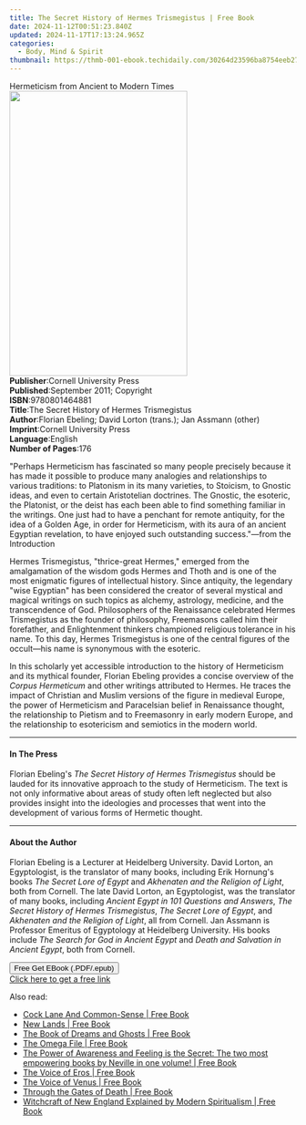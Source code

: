 ```yaml
---
title: The Secret History of Hermes Trismegistus | Free Book
date: 2024-11-12T00:51:23.840Z
updated: 2024-11-17T17:13:24.965Z
categories:
  - Body, Mind & Spirit
thumbnail: https://thmb-001-ebook.techidaily.com/30264d23596ba8754eeb273679322aadfdbb37c812e60420b0e51e5081c63ff8.jpg
---
```

<main id="book-container">
  <div class="flex flex-col">
    <div class="book-brief flex-1 py-6 px-4 sm:p-6 md:py-10 md:px-8">
      <!-- brief-->
      <div class="book-brief-main">
        Hermeticism from Ancient to Modern Times
      </div>
    </div>
    <div
      class="book-meta-info flex-1 grid gap-4 col-start-1 col-end-3 row-start-1 sm:mb-6 sm:grid-cols-4 lg:gap-6 lg:col-start-2 lg:row-end-6 lg:row-span-6 lg:mb-0"
    >
      <div
        class="book-meta-info-left place-content-center mt-4 p-4 text-sm leading-6 col-start-2 col-span-2 dark:text-slate-400"
      >
        <img
          class="w-full h-500 object-cover rounded-lg sm:h-255 sm:col-span-2 lg:col-span-full"
          src="https://img-001-ebook.techidaily.com/4112ca096111b6ca6b8ebf70d6e54b4b5a8e318e195ef40b5035c5b530d2e20a.jpg"
          alt=""
          width="312"
          height="500"
        />
      </div>
      <div
        class="book-meta-info-right mt-2 col-start-1 row-start-2 col-span-3 self-center"
      >
        <!-- meta data  -->
        <div class="flex flex-col px-4 md:px-8">
          <div class="flex-1">
            <strong>Publisher</strong>:<span class="px-2"
              >Cornell University Press</span
            >
          </div>
          <div class="flex-1">
            <strong>Published</strong>:<span class="px-2"
              >September 2011; Copyright</span
            >
          </div>
          <div class="flex-1">
            <strong>ISBN</strong>:<span class="px-2">9780801464881</span>
          </div>
          <div class="flex-1">
            <strong>Title</strong>:<span class="px-2"
              >The Secret History of Hermes Trismegistus</span
            >
          </div>
          <div class="flex-1">
            <strong>Author</strong>:<span class="px-2"
              >Florian Ebeling; David Lorton (trans.); Jan Assmann (other)</span
            >
          </div>
          <div class="flex-1">
            <strong>Imprint</strong>:<span class="px-2"
              >Cornell University Press</span
            >
          </div>
          <div class="flex-1">
            <strong>Language</strong>:<span class="px-2">English</span>
          </div>
          <div class="flex-1">
            <strong>Number of Pages</strong>:<span class="px-2">176</span>
          </div>
        </div>
      </div>
    </div>
    <div class="book-description flex-1 py-6 px-4 sm:p-6 md:py-10 md:px-8">
      <div class="book-description-main">
        <div accordion-content="" id="description">
          <p>
            "Perhaps Hermeticism has fascinated so many people precisely because
            it has made it possible to produce many analogies and relationships
            to various traditions: to Platonism in its many varieties, to
            Stoicism, to Gnostic ideas, and even to certain Aristotelian
            doctrines. The Gnostic, the esoteric, the Platonist, or the deist
            has each been able to find something familiar in the writings. One
            just had to have a penchant for remote antiquity, for the idea of a
            Golden Age, in order for Hermeticism, with its aura of an ancient
            Egyptian revelation, to have enjoyed such outstanding success."—from
            the Introduction
          </p>
          <p>
            Hermes Trismegistus, "thrice-great Hermes," emerged from the
            amalgamation of the wisdom gods Hermes and Thoth and is one of the
            most enigmatic figures of intellectual history. Since antiquity, the
            legendary "wise Egyptian" has been considered the creator of several
            mystical and magical writings on such topics as alchemy, astrology,
            medicine, and the transcendence of God. Philosophers of the
            Renaissance celebrated Hermes Trismegistus as the founder of
            philosophy, Freemasons called him their forefather, and
            Enlightenment thinkers championed religious tolerance in his name.
            To this day, Hermes Trismegistus is one of the central figures of
            the occult—his name is synonymous with the esoteric.
          </p>
          <p>
            In this scholarly yet accessible introduction to the history of
            Hermeticism and its mythical founder, Florian Ebeling provides a
            concise overview of the <i>Corpus Hermeticum</i> and other writings
            attributed to Hermes. He traces the impact of Christian and Muslim
            versions of the figure in medieval Europe, the power of Hermeticism
            and Paracelsian belief in Renaissance thought, the relationship to
            Pietism and to Freemasonry in early modern Europe, and the
            relationship to esotericism and semiotics in the modern world.
          </p>
        </div>
        <div class="accordion-fader"></div>
      </div>
    </div>
    <div class="book-excerpts flex-1 py-6 px-4 sm:p-6 md:py-10 md:px-8">
      <!-- excerpts-->
      <div class="book-excerpts-main">
        <hr />
        <h4 class="placeholder placeholder-heading">
          <span>In The Press</span>
        </h4>
        <p></p>
        <p>
          Florian Ebeling's
          <i>The Secret History of Hermes Trismegistus</i> should be lauded for
          its innovative approach to the study of Hermeticism. The text is not
          only informative about areas of study often left neglected but also
          provides insight into the ideologies and processes that went into the
          development of various forms of Hermetic thought.
        </p>
        <p></p>
      </div>
    </div>
    <div class="book-about-author flex-1 py-6 px-4 sm:p-6 md:py-10 md:px-8">
      <!-- about author-->
      <div class="book-main-author-main">
        <hr />
        <h4 class="placeholder placeholder-heading">
          <span>About the Author</span>
        </h4>
        <p></p>
        <p>
          Florian Ebeling is a Lecturer at Heidelberg University. David Lorton,
          an Egyptologist, is the translator of many books, including Erik
          Hornung's books<i> The Secret Lore of Egypt</i> and
          <i>Akhenaten and the Religion of Light</i>, both from Cornell. The
          late David Lorton, an Egyptologist, was the translator of many books,
          including <i>Ancient Egypt in 101 Questions and Answers</i>,
          <i>The Secret History of Hermes Trismegistus</i>,
          <i>The Secret Lore of Egypt</i>, and<i>
            Akhenaten and the Religion of Light</i
          >, all from Cornell. Jan Assmann is Professor Emeritus of Egyptology
          at Heidelberg University. His books include
          <i>The Search for God in Ancient Egypt</i> and
          <i>Death and Salvation in Ancient Egypt</i>, both from Cornell.
        </p>
        <p></p>
      </div>
    </div>
    <div class="book-free-get flex-1 py-6 px-4 sm:p-6 md:py-10 md:px-8">
      <button
        id="btn-free-get"
        class="bg-blue-500 hover:bg-blue-700 text-white font-bold py-2 px-4 rounded"
      >
        Free Get EBook (.PDF/.epub)
      </button>
      <div id="countdown-display" class="px-2 text-lg mt-2"></div>
      <a
        id="free-link"
        class="hidden bg-blue-500 hover:bg-blue-700 text-white font-bold py-2 px-4 rounded"
        href="https://www.ebooks.com/en-us/book/96387691/the-secret-history-of-hermes-trismegistus/florian-ebeling/"
        target="_blank"
        >Click here to get a free link</a
      >
    </div>
    <script>
      let countdownTime = 0;
      let countdownInterval = null;
      document
        .getElementById('btn-free-get')
        .addEventListener('click', startCountdown);
      function startCountdown() {
        countdownTime = new Date().getTime() + 60000 * 3;
        countdownInterval = setInterval(updateCountdown, 1000);
        document.getElementById('btn-free-get').disabled = true;
        document
          .getElementById('btn-free-get')
          .classList.add('bg-gray-500', 'cursor-not-allowed');
      }
      function updateCountdown() {
        let currentTime = new Date().getTime();
        let timeLeft = countdownTime - currentTime;
        let secondsLeft = Math.floor(timeLeft / 1000);
        document.getElementById('countdown-display').innerHTML =
          `Remaining time: ${secondsLeft} seconds.`;
        if (secondsLeft <= 0) {
          clearInterval(countdownInterval);
          document.getElementById('btn-free-get').classList.add('hidden');
          document.getElementById('free-link').classList.remove('hidden');
          document.getElementById('countdown-display').innerHTML = '';
        }
      }
    </script>
  </div>
</main>

<ins class="adsbygoogle"
      style="display:block"
      data-ad-client="ca-pub-7571918770474297"
      data-ad-slot="8358498916"
      data-ad-format="auto"
      data-full-width-responsive="true"></ins>
    

<span class="atpl-alsoreadstyle">Also read:</span>
<div><ul>
<li><a href="https://novels-ebooks.techidaily.com/211066256-9789359043470-cock-lane-and-common-sense/"><u>Cock Lane And Common-Sense | Free Book</u></a></li>
<li><a href="https://novels-ebooks.techidaily.com/211066240-9789359043739-new-lands/"><u>New Lands | Free Book</u></a></li>
<li><a href="https://novels-ebooks.techidaily.com/211066241-9789359043531-the-book-of-dreams-and-ghosts/"><u>The Book of Dreams and Ghosts | Free Book</u></a></li>
<li><a href="https://novels-ebooks.techidaily.com/211066228-9789359043333-the-omega-file/"><u>The Omega File | Free Book</u></a></li>
<li><a href="https://novels-ebooks.techidaily.com/211066268-9788119623396-the-power-of-awareness-and-feeling-is-the-secret-the-two-most-empowering-books-by-neville-in-one-volume/"><u>The Power of Awareness and Feeling is the Secret: The two most empowering books by Neville in one volume! | Free Book</u></a></li>
<li><a href="https://novels-ebooks.techidaily.com/211066234-9789359046501-the-voice-of-eros/"><u>The Voice of Eros | Free Book</u></a></li>
<li><a href="https://novels-ebooks.techidaily.com/211066207-9789359043692-the-voice-of-venus/"><u>The Voice of Venus | Free Book</u></a></li>
<li><a href="https://novels-ebooks.techidaily.com/211066202-9789359046563-through-the-gates-of-death/"><u>Through the Gates of Death | Free Book</u></a></li>
<li><a href="https://novels-ebooks.techidaily.com/211066221-9789358059939-witchcraft-of-new-england-explained-by-modern-spiritualism/"><u>Witchcraft of New England Explained by Modern Spiritualism | Free Book</u></a></li>
</ul></div>

